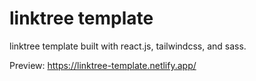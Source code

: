 # linktree template

linktree template built with react.js, tailwindcss, and sass.

Preview: https://linktree-template.netlify.app/
